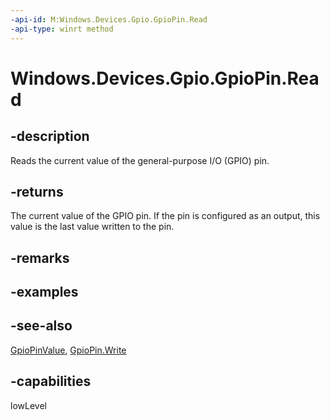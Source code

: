 ```yaml
---
-api-id: M:Windows.Devices.Gpio.GpioPin.Read
-api-type: winrt method
---
```


<!-- Method syntax
public Windows.Devices.Gpio.GpioPinValue Read()
-->

# Windows.Devices.Gpio.GpioPin.Read

## -description
Reads the current value of the general-purpose I/O (GPIO) pin.

## -returns
The current value of the GPIO pin. If the pin is configured as an output, this value is the last value written to the pin.

## -remarks

## -examples

## -see-also
[GpioPinValue](gpiopinvalue.md), [GpioPin.Write](gpiopin_write_1817827092.md)

## -capabilities
lowLevel
